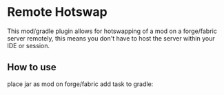 
# Remote Hotswap

This mod/gradle plugin allows for hotswapping of a mod on a forge/fabric server remotely,
this means you don't have to host the server within your IDE or session.

## How to use

place jar as mod on forge/fabric
add task to gradle:

```groovy



```
